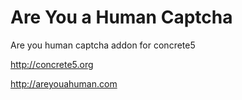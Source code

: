 Are You a Human Captcha
=====================

Are you human captcha addon for concrete5

http://concrete5.org

http://areyouahuman.com
